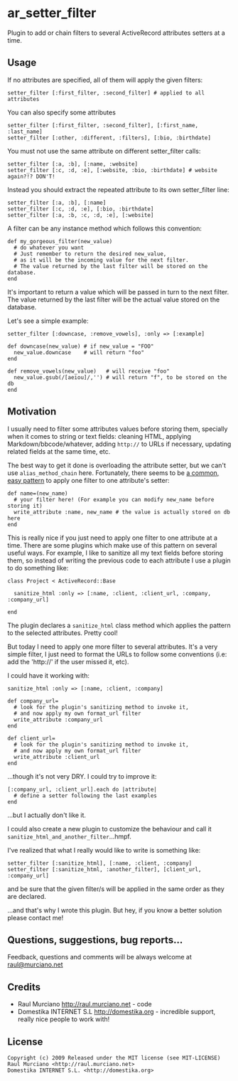 ar\_setter\_filter
================

Plugin to add or chain filters to several ActiveRecord attributes setters at a time.

Usage
-----
If no attributes are specified, all of them will apply the given filters:

    setter_filter [:first_filter, :second_filter] # applied to all attributes
    
You can also specify some attributes

    setter_filter [:first_filter, :second_filter], [:first_name, :last_name]
    setter_filter [:other, :different, :filters], [:bio, :birthdate]

You must not use the same attribute on different setter_filter calls:

    setter_filter [:a, :b], [:name, :website]
    setter_filter [:c, :d, :e], [:website, :bio, :birthdate] # website again?!? DON'T!

Instead you should extract the repeated attribute to its own setter_filter line:

    setter_filter [:a, :b], [:name]
    setter_filter [:c, :d, :e], [:bio, :birthdate]
    setter_filter [:a, :b, :c, :d, :e], [:website]

A filter can be any instance method which follows this convention:

    def my_gorgeous_filter(new_value)
      # do whatever you want
      # Just remember to return the desired new_value, 
      # as it will be the incoming value for the next filter.
      # The value returned by the last filter will be stored on the database.
    end

It's important to return a value which will be passed in turn to the next filter. The
value returned by the last filter will be the actual value stored on the database.

Let's see a simple example:

    setter_filter [:downcase, :remove_vowels], :only => [:example]
  
    def downcase(new_value) # if new_value = "FOO"
      new_value.downcase    # will return "foo"
    end
  
    def remove_vowels(new_value)   # will receive "foo"
      new_value.gsub(/[aeiou]/,'') # will return "f", to be stored on the db
    end

Motivation
----------

I usually need to filter some attributes values before storing them, specially 
when it comes to string or text fields: cleaning HTML, applying Markdown/bbcode/whatever, 
adding `http://` to URLs if necessary, updating related fields at the same time, etc.

The best way to get it done is overloading the attribute setter, but we can't use `alias_method_chain` here. 
Fortunately, there seems to be [a common, easy pattern](http://adam.blog.heroku.com/past/2007/11/13/2007111322303440307/) 
to apply one filter to one attribute's setter:

    def name=(new_name)
      # your filter here! (For example you can modify new_name before storing it)
      write_attribute :name, new_name # the value is actually stored on db here
    end

This is really nice if you just need to apply one filter to one attribute at a time. There are some
plugins which make use of this pattern on several useful ways. For example, I like to sanitize all my
text fields before storing them, so instead of writing the previous code to each attribute I use a plugin 
to do something like:

    class Project < ActiveRecord::Base

      sanitize_html :only => [:name, :client, :client_url, :company, :company_url]
    
    end

The plugin declares a `sanitize_html` class method which applies the pattern to the selected attributes. Pretty cool!

But today I need to apply one more filter to several attributes. It's a very simple filter, I just 
need to format the URLs to follow some conventions (i.e: add the 'http://' if the user missed it, etc).

I could have it working with:

    sanitize_html :only => [:name, :client, :company]
    
    def company_url=
      # look for the plugin's sanitizing method to invoke it,
      # and now apply my own format_url filter
      write_attribute :company_url
    end

    def client_url=
      # look for the plugin's sanitizing method to invoke it,
      # and now apply my own format_url filter
      write_attribute :client_url
    end
    
...though it's not very DRY. I could try to improve it:

    [:company_url, :client_url].each do |attribute|
      # define a setter following the last examples
    end

...but I actually don't like it.

I could also create a new plugin to customize the behaviour and call it `sanitize_html_and_another_filter`...hmpf.

I've realized that what I really would like to write is something like:

    setter_filter [:sanitize_html], [:name, :client, :company]
    setter_filter [:sanitize_html, :another_filter], [client_url, :company_url]

and be sure that the given filter/s will be applied in the same order as they are declared.

...and that's why I wrote this plugin. But hey, if you know a better solution please contact me!

Questions, suggestions, bug reports...
--------------------------------------
Feedback, questions and comments will be always welcome at raul@murciano.net

Credits
-------
- Raul Murciano http://raul.murciano.net - code
- Domestika INTERNET S.L http://domestika.org - incredible support, really nice people to work with!

License
-------
    Copyright (c) 2009 Released under the MIT license (see MIT-LICENSE)
    Raul Murciano <http://raul.murciano.net>  
    Domestika INTERNET S.L. <http://domestika.org>
